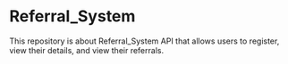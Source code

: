 # Referral_System

This repository is about Referral_System API that allows users to register, view their details, and view their referrals.
